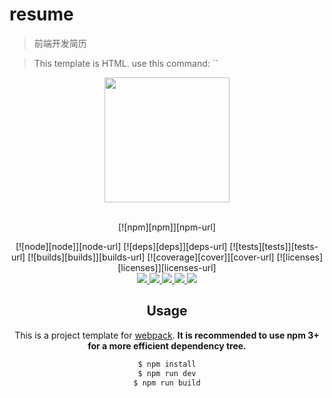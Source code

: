 # resume

> 前端开发简历

> This template is HTML. use this command: ``

<div align="center">
  <a href="https://github.com/webpack/webpack">
    <img width="200" heigth="200" src="https://webpack.js.org/assets/icon-square-big.svg">
  </a>
  <br>
  <br>

[![npm][npm]][npm-url]

[![node][node]][node-url]
[![deps][deps]][deps-url]
[![tests][tests]][tests-url]
[![builds][builds]][builds-url]
[![coverage][cover]][cover-url]
[![licenses][licenses]][licenses-url]
 <br>
	<a href="https://npmjs.com/package/webpack">
		<img src="https://img.shields.io/npm/dm/webpack.svg">
	</a>
	<a href="https://opencollective.com/webpack#backer">
		<img src="https://opencollective.com/webpack/backers/badge.svg">
	</a>
	<a href="https://opencollective.com/webpack#sponsors">
		<img src="https://opencollective.com/webpack/sponsors/badge.svg">
	</a>
	<a href="https://github.com/webpack/webpack/graphs/contributors">
		<img src="https://img.shields.io/github/contributors/webpack/webpack.svg">
	</a>
	<a href="https://gitter.im/webpack/webpack">
		<img src="https://badges.gitter.im/webpack/webpack.svg">
	</a>
## Usage

This is a project template for [webpack](). **It is recommended to use npm 3+ for a more efficient dependency tree.**

``` bash
$ npm install
$ npm run dev
$ npm run build
```